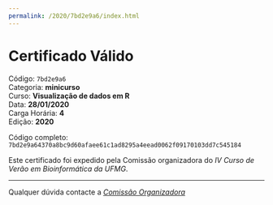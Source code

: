 ```yaml
---
permalink: /2020/7bd2e9a6/index.html
---
```


# Certificado Válido

Código: `7bd2e9a6`<br>
Categoria: **minicurso**<br>
Curso: **Visualização de dados em R**<br>
Data: **28/01/2020**<br>
Carga Horária: **4**<br>
Edição: **2020**<br>


Código completo: `7bd2e9a64370a8bc9d60afaee61c1ad8295a4eead0062f09170103dd7c545184`


Este certificado foi expedido pela Comissão organizadora do *IV Curso de Verão em Bioinformática da UFMG*.

----

Qualquer dúvida contacte a [_Comissão Organizadora_](<mailto:cursobioinfoufmg@gmail.com$subject=[Certificados]>)

